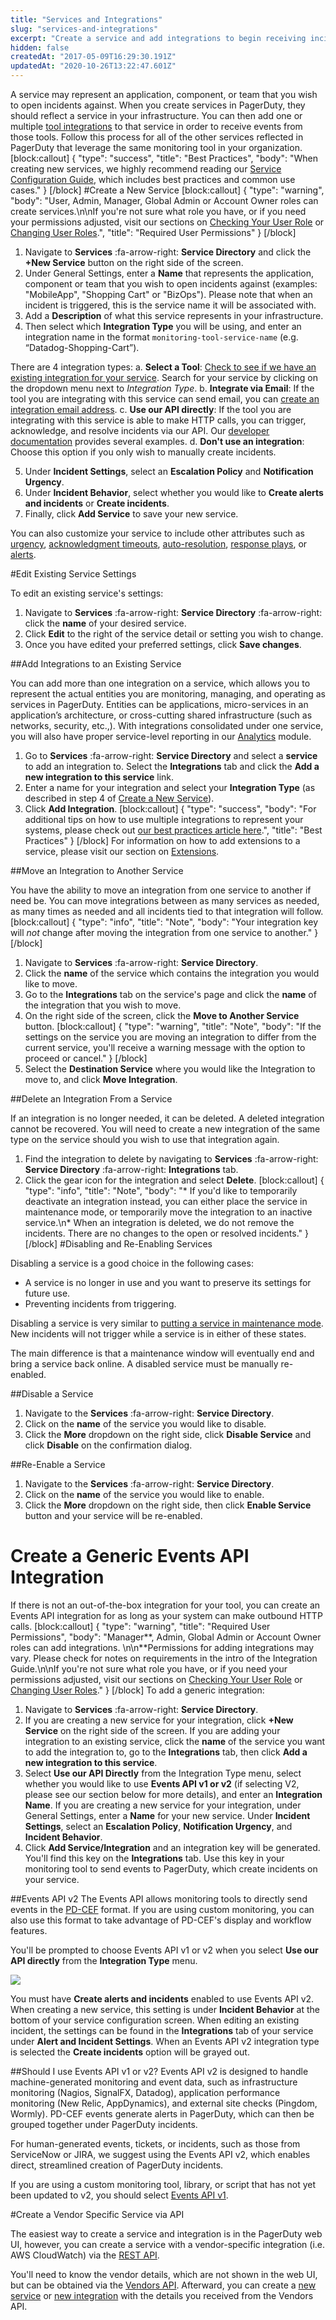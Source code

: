 ```yaml
---
title: "Services and Integrations"
slug: "services-and-integrations"
excerpt: "Create a service and add integrations to begin receiving incident notifications"
hidden: false
createdAt: "2017-05-09T16:29:30.191Z"
updatedAt: "2020-10-26T13:22:47.601Z"
---
```

A service may represent an application, component, or team that you wish to open incidents against. When you create services in PagerDuty, they should reflect a service in your infrastructure. You can then add one or multiple [tool integrations](https://www.pagerduty.com/integrations/) to that service in order to receive events from those tools. Follow this process for all of the other services reflected in PagerDuty that leverage the same monitoring tool in your organization. 
[block:callout]
{
  "type": "success",
  "title": "Best Practices",
  "body": "When creating new services, we highly recommend reading our [Service Configuration Guide](https://community.pagerduty.com/forum/t/service-configuration-guide/1660), which includes best practices and common use cases."
}
[/block]
#Create a New Service
[block:callout]
{
  "type": "warning",
  "body": "User, Admin, Manager, Global Admin or Account Owner roles can create services.\n\nIf you're not sure what role you have, or if you need your permissions adjusted, visit our sections on [Checking Your User Role](https://support.pagerduty.com/v1/docs/user-roles#section-checking-your-user-role) or [Changing User Roles](https://support.pagerduty.com/docs/user-roles#section-changing-user-roles).",
  "title": "Required User Permissions"
}
[/block]
1. Navigate to **Services** :fa-arrow-right: **Service Directory** and click the **+New Service** button on the right side of the screen.
2. Under General Settings, enter a **Name** that represents the application, component or team that you wish to open incidents against (examples: "MobileApp", "Shopping Cart" or "BizOps"). Please note that when an incident is triggered, this is the service name it will be associated with. 
3. Add a **Description** of what this service represents in your infrastructure. 
4. Then select which **Integration Type** you will be using, and enter an integration name in the format `monitoring-tool-service-name` (e.g. “Datadog-Shopping-Cart”).

There are 4 integration types:
a. **Select a Tool**: [Check to see if we have an existing integration for your service](https://www.pagerduty.com/integrations/). Search for your service by clicking on the dropdown menu next to *Integration Type*.
b. **Integrate via Email**: If the tool you are integrating with this service can send email, you can [create an integration email address](https://www.pagerduty.com/docs/guides/email-integration-guide/).
c. **Use our API directly**: If the tool you are integrating with this service is able to make HTTP calls, you can trigger, acknowledge, and resolve incidents via our API. Our [developer documentation](https://v2.developer.pagerduty.com/docs) provides several examples.
d. **Don't use an integration**: Choose this option if you only wish to manually create incidents.

5. Under **Incident Settings**, select an **Escalation Policy** and **Notification Urgency**.
6. Under **Incident Behavior**, select whether you would like to **Create alerts and incidents** or **Create incidents**.
7. Finally, click **Add Service** to save your new service.

You can also customize your service to include other attributes such as [urgency](https://support.pagerduty.com/docs/service-settings#section-enable-urgencies), [acknowledgment timeouts](/docs/service-settings#section-acknowledgement-timeouts), [auto-resolution](https://support.pagerduty.com/v1/docs/service-settings#section-auto-resolution), [response plays](https://support.pagerduty.com/v1/docs/response-automation#section-automatically-running-a-response-play-at-incident-creation), or [alerts](https://support.pagerduty.com/docs/alerts).

#Edit Existing Service Settings

To edit an existing service's settings:

1. Navigate to **Services** :fa-arrow-right: **Service Directory** :fa-arrow-right: click the **name** of your desired service.
2. Click **Edit** to the right of the service detail or setting you wish to change. 
3. Once you have edited your preferred settings, click **Save changes**.

##Add Integrations to an Existing Service

You can add more than one integration on a service, which allows you to represent the actual entities you are monitoring, managing, and operating as services in PagerDuty. Entities can be applications, micro-services in an application’s architecture, or cross-cutting shared infrastructure (such as networks, security, etc.,). With integrations consolidated under one service, you will also have proper service-level reporting in our [Analytics](https://support.pagerduty.com/docs/analytics) module.

1. Go to **Services** :fa-arrow-right: **Service Directory** and select a **service** to add an integration to. Select the **Integrations** tab and click the **Add a new integration to this service** link. 
2. Enter a name for your integration and select your **Integration Type** (as described in step 4 of [Create a New Service](https://support.pagerduty.com/docs/services-and-integrations#create-a-new-service)).
3. Click **Add Integration**.
[block:callout]
{
  "type": "success",
  "body": "For additional tips on how to use multiple integrations to represent your systems, please check out [our best practices article here](https://community.pagerduty.com/t/integrations-using-multiple-integrations-per-service-to-represent-your-systems/446).",
  "title": "Best Practices"
}
[/block]
For information on how to add extensions to a service, please visit our section on [Extensions](https://support.pagerduty.com/docs/extensions-add-ons#section-extensions).

##Move an Integration to Another Service

You have the ability to move an integration from one service to another if need be. You can move integrations between as many services as needed, as many times as needed and all incidents tied to that integration will follow.
[block:callout]
{
  "type": "info",
  "title": "Note",
  "body": "Your integration key will *not* change after moving the integration from one service to another."
}
[/block]
1. Navigate to **Services** :fa-arrow-right: **Service Directory**.
2. Click the **name** of the service which contains the integration you would like to move.
3. Go to the **Integrations** tab on the service's page and click the **name** of the integration that you wish to move. 
4. On the right side of the screen, click the **Move to Another Service** button. 
[block:callout]
{
  "type": "warning",
  "title": "Note",
  "body": "If the settings on the service you are moving an integration to differ from the current service, you'll receive a warning message with the option to proceed or cancel."
}
[/block]
4. Select the **Destination Service** where you would like the Integration to move to, and click **Move Integration**.

##Delete an Integration From a Service

If an integration is no longer needed, it can be deleted. A deleted integration cannot be recovered. You will need to create a new integration of the same type on the service should you wish to use that integration again.

1. Find the integration to delete by navigating to **Services** :fa-arrow-right: **Service Directory** :fa-arrow-right: **Integrations** tab.
2. Click the gear icon for the integration and select **Delete**.
[block:callout]
{
  "type": "info",
  "title": "Note",
  "body": "* If you'd like to temporarily deactivate an integration instead, you can either place the service in maintenance mode, or temporarily move the integration to an inactive service.\n* When an integration is deleted, we do not remove the incidents. There are no changes to the open or resolved incidents."
}
[/block]
#Disabling and Re-Enabling Services

Disabling a service is a good choice in the following cases:

- A service is no longer in use and you want to preserve its settings for future use.
- Preventing incidents from triggering.

Disabling a service is very similar to [putting a service in maintenance mode](/docs/maintenance-windows). New incidents will not trigger while a service is in either of these states.

The main difference is that a maintenance window will eventually end and bring a service back online. A disabled service must be manually re-enabled. 

##Disable a Service

1. Navigate to the **Services** :fa-arrow-right: **Service Directory**.
2. Click on the **name** of the service you would like to disable.
3. Click the **More** dropdown on the right side, click **Disable Service**  and click **Disable** on the confirmation dialog.


##Re-Enable a Service

1. Navigate to the **Services** :fa-arrow-right: **Service Directory**.
2. Click on the **name** of the service you would like to enable.
3. Click the **More** dropdown on the right side, then click **Enable Service** button and your service will be re-enabled.


# Create a Generic Events API Integration

If there is not an out-of-the-box integration for your tool, you can create an Events API integration for as long as your system can make outbound HTTP calls.
[block:callout]
{
  "type": "warning",
  "title": "Required User Permissions",
  "body": "Manager**, Admin, Global Admin or Account Owner roles can add integrations. \n\n**Permissions for adding integrations may vary. Please check for notes on requirements in the intro of the Integration Guide.\n\nIf you're not sure what role you have, or if you need your permissions adjusted, visit our sections on [Checking Your User Role](https://support.pagerduty.com/v1/docs/user-roles#section-checking-your-user-role) or [Changing User Roles](https://support.pagerduty.com/docs/user-roles#section-changing-user-roles)."
}
[/block]
To add a generic integration:

1. Navigate to **Services** :fa-arrow-right: **Service Directory**.
2. If you are creating a new service for your integration, click **+New Service** on the right side of the screen. If you are adding your integration to an existing service, click the **name** of the service you want to add the integration to, go to the **Integrations** tab, then click **Add a new integration to this service**.
3. Select **Use our API Directly** from the Integration Type menu, select whether you would like to use **Events API  v1 or v2** (if selecting V2, please see our section below for more details), and enter an **Integration Name**. If you are creating a new service for your integration, under General Settings, enter a **Name** for your new service. Under **Incident Settings**, select an **Escalation Policy**, **Notification Urgency**, and **Incident Behavior**.
4. Click **Add Service/Integration** and an integration key will be generated. You'll find this key on the **Integrations** tab. Use this key in your monitoring tool to send events to PagerDuty, which create incidents on your service.


##Events API v2
The Events API allows monitoring tools to directly send events in the [PD-CEF](/docs/formatting-incidents#section-pagerduty-common-event-format-pd-cef) format. If you are using custom monitoring, you can also use this format to take advantage of PD-CEF's display and workflow features.

You'll be prompted to choose Events API v1 or v2 when you select **Use our API directly** from the **Integration Type** menu.

![](https://files.readme.io/e35d261-services-integrations-events-api.png)

You must have **Create alerts and incidents** enabled to use Events API v2. When creating a new service, this setting is under **Incident Behavior** at the bottom of your service configuration screen. When editing an existing incident, the settings can be found in the **Integrations** tab of your service under **Alert and Incident Settings**. When an Events API v2 integration type is selected the **Create incidents** option will be grayed out.

##Should I use Events API v1 or v2?
Events API v2 is designed to handle machine-generated monitoring and event data, such as infrastructure monitoring (Nagios, SignalFX, Datadog), application performance monitoring (New Relic, AppDynamics), and external site checks (Pingdom, Wormly). PD-CEF events generate alerts in PagerDuty, which can then be grouped together under PagerDuty incidents.

For human-generated events, tickets, or incidents, such as those from ServiceNow or JIRA, we suggest using the Events API v2, which enables direct, streamlined creation of PagerDuty incidents.

If you are using a custom monitoring tool, library, or script that has not yet been updated to v2, you should select [Events API v1](https://v2.developer.pagerduty.com/docs/events-api).

#Create a Vendor Specific Service via API

The easiest way to create a service and integration is in the PagerDuty web UI, however, you can create a service with a vendor-specific integration (i.e. AWS CloudWatch) via the [REST API](doc:using-the-api).

You'll need to know the vendor details, which are not shown in the web UI, but can be obtained via the [Vendors API](https://api-reference.pagerduty.com/#!/Vendors/get_vendors). Afterward, you can create a [new service](https://api-reference.pagerduty.com/#!/Services/post_services) or [new integration](https://api-reference.pagerduty.com/#!/Services/post_services_id_integrations) with the details you received from the Vendors API.